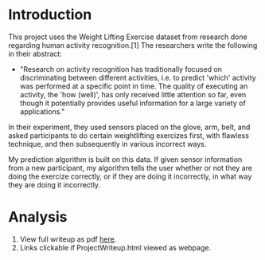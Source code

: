 # Introduction

This project uses the Weight Lifting Exercise dataset from research done regarding human activity recognition.[1]  The researchers write the following in their abstract:

- "Research on activity recognition has traditionally focused
on discriminating between different activities, i.e. to predict
'which' activity was performed at a specific point in time.
The quality of executing an activity, the 'how (well)', has
only received little attention so far, even though it potentially
provides useful information for a large variety of applications."

In their experiment, they used sensors placed on the glove, arm, belt, and asked participants to do certain weightlifting exercizes first, with flawless technique, and then subsequently in various incorrect ways.

My prediction algorithm is built on this data.  If given sensor information from a new participant, my algorithm tells the user whether or not they are doing the exercize correctly, or if they are doing it incorrectly, in what way they are doing it incorrectly.

# Analysis
1. View full writeup as pdf [here](ProjectWriteup.pdf).
1. Links clickable if ProjectWriteup.html viewed as webpage.
